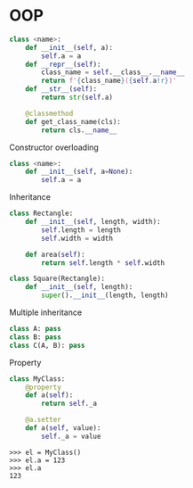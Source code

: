 # OOP

```python
class <name>:
    def __init__(self, a):
        self.a = a
    def __repr__(self):
        class_name = self.__class__.__name__
        return f'{class_name}({self.a!r})'
    def __str__(self):
        return str(self.a)

    @classmethod
    def get_class_name(cls):
        return cls.__name__
```

Constructor overloading
```python
class <name>:
    def __init__(self, a=None):
        self.a = a
```        

Inheritance
```python
class Rectangle:
    def __init__(self, length, width):
        self.length = length
        self.width = width

    def area(self):
        return self.length * self.width    

class Square(Rectangle):
    def __init__(self, length):
        super().__init__(length, length)
```        

Multiple inheritance
```python
class A: pass
class B: pass
class C(A, B): pass
```

Property
```python
class MyClass:
    @property
    def a(self):
        return self._a

    @a.setter
    def a(self, value):
        self._a = value
```
```shell
>>> el = MyClass()
>>> el.a = 123
>>> el.a
123
```        